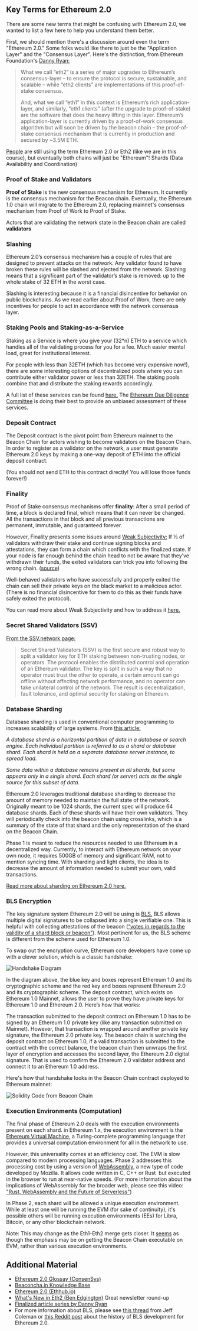 ## Key Terms for Ethereum 2.0

There are some new terms that might be confusing with Ethereum 2.0, we wanted to list a few here to help you understand them better.

First, we should mention there's a discussion around even the term "Ethereum 2.0." Some folks would like there to just be the "Application Layer" and the "Consensus Layer". Here's the distinction, from Ethereum Foundation's <a href="https://blog.ethereum.org/2021/03/11/finalized-no-23/" target="_blank" rel="noopener noreferrer">Danny Ryan:</a>

> What we call “eth2” is a series of major upgrades to Ethereum’s consensus-layer – to ensure the protocol is secure, sustainable, and scalable – while “eth2 clients” are implementations of this proof-of-stake consensus.
> 
> And, what we call “eth1” in this context is Ethereum’s rich application-layer, and similarly, “eth1 clients” (after the upgrade to proof-of-stake) are the software that does the heavy lifting in this layer. Ethereum’s application-layer is currently driven by a proof-of-work consensus algorithm but will soon be driven by the beacon chain – the proof-of-stake consensus mechanism that is currently in production and secured by ~3.5M ETH.

<a href="https://hackmd.io/@benjaminion/eth2_news/https%3A%2F%2Fhackmd.io%2F%40benjaminion%2Fwnie2_210702" target="_blank" rel="noopener noreferrer">People</a> are still using the term Ethereum 2.0 or Eth2 (like we are in this course), but eventually both chains will just be "Ethereum"!
Shards (Data Availability and Coordination)

### Proof of Stake and Validators

<b>Proof of Stake</b> is the new consensus mechanism for Ethereum. It currently is the consensus mechanism for the Beacon chain. Eventually, the Ethereum 1.0 chain will migrate to the Ethereum 2.0, replacing mainnet's consensus mechanism from Proof of Work to Proof of Stake.

Actors that are validating the network state in the Beacon chain are called <b>validators</b>

### Slashing

Ethereum 2.0’s consensus mechanism has a couple of rules that are designed to prevent attacks on the network. Any validator found to have broken these rules will be slashed and ejected from the network. Slashing means that a significant part of the validator’s stake is removed: up to the whole stake of 32 ETH in the worst case.

Slashing is interesting because it is a financial disincentive for behavior on public blockchains. As we read earlier about Proof of Work, there are only incentives for people to act in accordance with the network consensus layer.

### Staking Pools and Staking-as-a-Service

Staking as a Service is where you give your (32*n) ETH to a service which handles all of the validating process for you for a fee. Much easier mental load, great for institutional interest.

For people with less than 32ETH (which has become very expensive now!), there are some interesting options of decentralized pools where you can contribute either validator power or less than 32ETH. The staking pools combine that and distribute the staking rewards accordingly.

A full list of these services can be found <a href="https://stake.fish/en/ethereum/services/" target="_blank" rel="noopener noreferrer">here.</a> The <a href="https://ethddc.org/" target="_blank" rel="noopener noreferrer">Ethereum Due Diligence Committee</a> is doing their best to provide an unbiased assessment of these services.

### Deposit Contract

The Deposit contract is the pivot point from Ethereum mainnet to the Beacon Chain for actors wishing to become validators on the Beacon Chain. In order to register as a validator on the network, a user must generate Ethereum 2.0 keys by making a one-way deposit of ETH into the official deposit contract. 

(You should not send ETH to this contract directly! You will lose those funds forever!)

### Finality
Proof of Stake consensus mechanisms offer <b>finality</b>: After a small period of time, a block is declared final, which means that it can never be changed. All the transactions in that block and all previous transactions are permanent, immutable, and guaranteed forever.

However, Finality presents some issues around <a href="https://docs.teku.consensys.net/en/latest/Concepts/Weak-Subjectivity/" target="_blank" rel="noopener noreferrer">Weak Subjectivity:</a> If ⅓ of validators withdraw their stake and continue signing blocks and attestations, they can form a chain which conflicts with the finalized state. If your node is far enough behind the chain head to not be aware that they’ve withdrawn their funds, the exited validators can trick you into following the wrong chain. (<a href="https://docs.teku.consensys.net/en/latest/Concepts/Weak-Subjectivity/" target="_blank" rel="noopener noreferrer">source</a>) 

Well-behaved validators who have successfully and properly exited the chain can sell their private keys on the black market to a malicious actor. (There is no financial disincentive for them to do this as their funds have safely exited the protocol).

You can read more about Weak Subjectivity and how to address it <a href="https://consensys.net/blog/teku/teku-and-infura-team-up-to-make-the-fastest-ethereum-2-0-client-sync/" target="_blank" rel="noopener noreferrer">here.</a>

### Secret Shared Validators (SSV)

<a href="https://docs.ssv.network/network-overview/ssv-infrastructure" target="_blank" rel="noopener noreferrer">From the SSV.network page:</a>

>Secret Shared Validators (SSV) is the first secure and robust way to split a validator key for ETH staking between non-trusting nodes, or operators.
> The protocol enables the distributed control and operation of an Ethereum validator. The key is split in such a way that no operator must trust the other to operate, a certain amount can go offline without affecting network performance, and no operator can take unilateral control of the network. The result is decentralization, fault tolerance, and optimal security for staking on Ethereum.

### Database Sharding

Database sharding is used in conventional computer programming to increases scalability of large systems. From [this article:](https://en.wikipedia.org/wiki/Shard_(database_architecture))

_A database shard is a horizontal partition of data in a database or search engine. Each individual partition is referred to as a shard or database shard. Each shard is held on a separate database server instance, to spread load._

_Some data within a database remains present in all shards, but some appears only in a single shard. Each shard (or server) acts as the single source for this subset of data._

Ethereum 2.0 leverages traditional database sharding to decrease the amount of memory needed to maintain the full state of the network. Originally meant to be 1024 shards, the current spec will produce 64 database shards. Each of these shards will have their own validators. They will periodically check into the beacon chain using crosslinks, which is a summary of the state of that shard and the only representation of the shard on the Beacon Chain.

Phase 1 is meant to reduce the resources needed to use Ethereum in a decentralized way. Currently, to interact with Ethereum network on your own node, it requires 500GB of memory and significant RAM, not to mention syncing time. With sharding and light clients, the idea is to decrease the amount of information needed to submit your own, valid transactions.

<a href="https://vitalik.ca/general/2021/04/07/sharding.html" target="_blank" rel="noopener noreferrer">Read more about sharding on Ethereum 2.0 here.</a>

### BLS Encryption

The key signature system Ethereum 2.0 will be using is <a href="https://en.wikipedia.org/wiki/BLS_digital_signature" target="_blank" rel="noopener noreferrer">BLS.</a> BLS allows multiple digital signatures to be collapsed into a single verifiable one. This is helpful with collecting attestations of the beacon (<a href="https://medium.com/alethio/ethereum-2-0-terms-demystified-8398357429d7" target="_blank" rel="noopener noreferrer">“votes in regards to the validity of a shard block or beacon”</a>). Most pertinent for us, the BLS scheme is different from the scheme used for Ethereum 1.0.

To swap out the encryption curve, Ethereum core developers have come up with a clever solution, which is a classic handshake:

![Handshake Diagram](../../img/S10/eth2-bls-handshake.png)

In the diagram above, the blue key and boxes represent Ethereum 1.0 and its cryptographic scheme and the red key and boxes represent Ethereum 2.0 and its cryptographic scheme. The deposit contract, which exists on Ethereum 1.0 Mainnet, allows the user to prove they have private keys for Ethereum 1.0 and Ethereum 2.0. Here’s how that works:

The transaction submitted to the deposit contract on Ethereum 1.0 has to be signed by an Ethereum 1.0 private key (like any transaction submitted on Mainnet). However, that transaction is wrapped around another private key signature, the Ethereum 2.0 private key. The beacon chain is watching the deposit contract on Ethereum 1.0, if a valid transaction is submitted to the contract with the correct balance, the beacon chain then unwraps the first layer of encryption and accesses the second layer, the Ethereum 2.0 digital signature. That is used to confirm the Ethereum 2.0 validator address and connect it to an Ethereum 1.0 address.

Here's how that handshake looks in the Beacon Chain contract deployed to Ethereum mainnet:

![Solidity Code from Beacon Chain](../../img/S10/bls-solidity.png)

### Execution Environments (Computation)
The final phase of Ethereum 2.0 deals with the execution environments present on each shard. in Ethereum 1.x, the execution environment is the [Ethereum Virtual Machine,](https://medium.com/mycrypto/the-ethereum-virtual-machine-how-does-it-work-9abac2b7c9e) a Turing-complete programming language that provides a universal computation environment for all in the network to use.

However, this universality comes at an efficiency cost. The EVM is slow compared to modern processing languages. Phase 2 addresses this processing cost by using a version of [WebAssembly](https://developer.mozilla.org/en-US/docs/WebAssembly), a new type of code developed by Mozilla. It allows code written in C, C++ or Rust  but executed in the browser to run at near-native speeds. (For more information about the implications of WebAssembly for the broader web, please see this video: ["Rust, WebAssembly and the Future of Serverless"](https://www.youtube.com/watch?v=CMB6AlE1QuI&t=1854s))

In Phase 2, each shard will be allowed a unique execution environment. While at least one will be running the EVM (for sake of continuity), it's possible others will be running execution environments (EEs) for Libra, Bitcoin, or any other blockchain network.

Note: This may change as the Eth1-Eth2 merge gets closer. It <a href="https://drive.google.com/file/d/1bC25o8Pt_6pzm0pS7rLfTeebqXeWEhGx/view" target="_blank" rel="noopener noreferrer">seems</a> as though the emphasis may be on getting the Beacon Chain executable on EVM, rather than various execution environments.

## Additional Material
- <a href="https://consensys.net/knowledge-base/ethereum-2/glossary/" target="_blank" rel="noopener noreferrer">Ethereum 2.0 Glossay (ConsenSys)</a>
- <a href="https://kb.beaconcha.in/" target="_blank" rel="noopener noreferrer">Beaconcha.in Knowledge Base</a>
- <a href="https://docs.ethhub.io/ethereum-roadmap/ethereum-2.0/eth-2.0-phases/" target="_blank" rel="noopener noreferrer">Ethereum 2.0 (Ethhub.io)</a>
- <a href="https://hackmd.io/@benjaminion/eth2_news/https%3A%2F%2Fhackmd.io%2F%40benjaminion%2Fwnie2_210813" target="_blank" rel="noopener noreferrer">What's New in Eth2 (Ben Edgington)</a> Great newsletter round-up
- <a href="https://blog.ethereum.org/category/research-and-development/" target="_blank" rel="noopener noreferrer">Finalized article series by Danny Ryan</a>
- For more information about BLS, please see <a href="https://twitter.com/technocrypto/status/1330150395419766785" target="_blank" rel="noopener noreferrer">this thread</a> from Jeff Coleman or <a href="https://www.reddit.com/r/ethfinance/comments/jghide/daily_general_discussion_october_23_2020/g9sz7jm/?context=8&depth=9" target="_blank" rel="noopener noreferrer">this Reddit post</a> about the history of BLS development for Ethereum 2.0. 